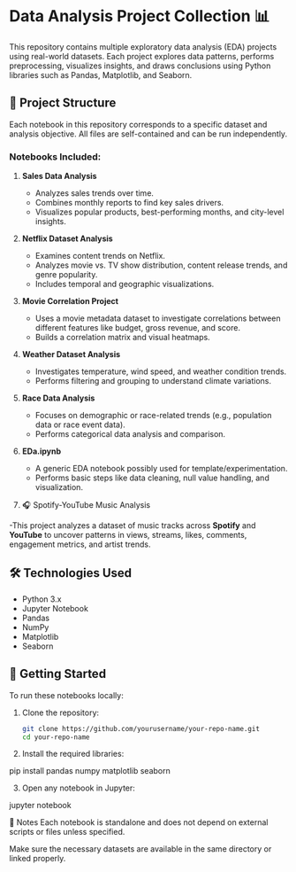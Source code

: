 # Data Analysis Project Collection 📊

This repository contains multiple exploratory data analysis (EDA) projects using real-world datasets. Each project explores data patterns, performs preprocessing, visualizes insights, and draws conclusions using Python libraries such as Pandas, Matplotlib, and Seaborn.

## 📁 Project Structure

Each notebook in this repository corresponds to a specific dataset and analysis objective. All files are self-contained and can be run independently.

### Notebooks Included:

1. **Sales Data Analysis**
   - Analyzes sales trends over time.
   - Combines monthly reports to find key sales drivers.
   - Visualizes popular products, best-performing months, and city-level insights.

2. **Netflix Dataset Analysis**
   - Examines content trends on Netflix.
   - Analyzes movie vs. TV show distribution, content release trends, and genre popularity.
   - Includes temporal and geographic visualizations.

3. **Movie Correlation Project**
   - Uses a movie metadata dataset to investigate correlations between different features like budget, gross revenue, and score.
   - Builds a correlation matrix and visual heatmaps.

4. **Weather Dataset Analysis**
   - Investigates temperature, wind speed, and weather condition trends.
   - Performs filtering and grouping to understand climate variations.

5. **Race Data Analysis**
   - Focuses on demographic or race-related trends (e.g., population data or race event data).
   - Performs categorical data analysis and comparison.

6. **EDa.ipynb**
   - A generic EDA notebook possibly used for template/experimentation.
   - Performs basic steps like data cleaning, null value handling, and visualization.

7. 🎧 Spotify-YouTube Music Analysis

 -This project analyzes a dataset of music tracks across **Spotify** and **YouTube** to uncover patterns in views, streams, likes, comments, engagement metrics, and artist trends.


## 🛠️ Technologies Used

- Python 3.x
- Jupyter Notebook
- Pandas
- NumPy
- Matplotlib
- Seaborn

## 🚀 Getting Started

To run these notebooks locally:

1. Clone the repository:
   ```bash
   git clone https://github.com/yourusername/your-repo-name.git
   cd your-repo-name
2. Install the required libraries:

pip install pandas numpy matplotlib seaborn


3. Open any notebook in Jupyter:

jupyter notebook

📌 Notes
Each notebook is standalone and does not depend on external scripts or files unless specified.

Make sure the necessary datasets are available in the same directory or linked properly.
